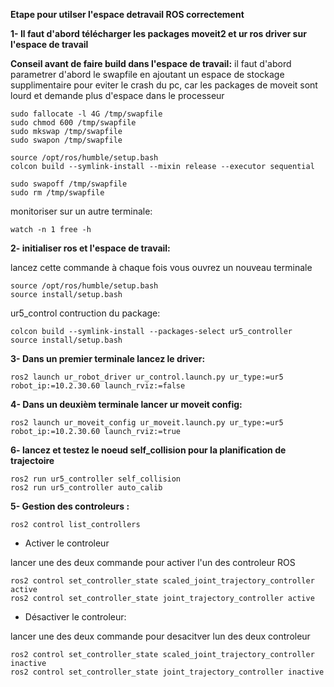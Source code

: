 **Etape pour utilser l'espace detravail ROS correctement**


**1-  Il faut d'abord télécharger les packages moveit2 et ur ros driver sur l'espace de travail**


**Conseil avant de faire build dans l'espace de travail:**
il faut d'abord parametrer d'abord le swapfile en ajoutant un espace de stockage supplimentaire pour eviter le crash du pc, car les packages de moveit sont lourd et demande plus d'espace dans le processeur

    sudo fallocate -l 4G /tmp/swapfile
    sudo chmod 600 /tmp/swapfile
    sudo mkswap /tmp/swapfile
    sudo swapon /tmp/swapfile

    source /opt/ros/humble/setup.bash
    colcon build --symlink-install --mixin release --executor sequential

    sudo swapoff /tmp/swapfile
    sudo rm /tmp/swapfile

monitoriser sur un autre terminale:

    watch -n 1 free -h


**2-  initialiser ros et l'espace de travail:**

lancez cette commande à chaque fois vous ouvrez un nouveau terminale

    source /opt/ros/humble/setup.bash
    source install/setup.bash

ur5_control contruction du package:

    colcon build --symlink-install --packages-select ur5_controller
    source install/setup.bash


 **3-  Dans un premier terminale lancez le driver:**

    ros2 launch ur_robot_driver ur_control.launch.py ur_type:=ur5 robot_ip:=10.2.30.60 launch_rviz:=false

**4-  Dans un deuxièm terminale lancer ur moveit config:**

    ros2 launch ur_moveit_config ur_moveit.launch.py ur_type:=ur5 robot_ip:=10.2.30.60 launch_rviz:=true




**6-  lancez et testez le noeud self_collision pour la planification de trajectoire**

    ros2 run ur5_controller self_collision 
    ros2 run ur5_controller auto_calib

**5-  Gestion des controleurs :**

    ros2 control list_controllers

-  Activer le controleur

lancer une des deux commande pour activer l'un des controleur ROS

    ros2 control set_controller_state scaled_joint_trajectory_controller active
    ros2 control set_controller_state joint_trajectory_controller active

-  Désactiver le controleur:

lancer une des deux commande pour desacitver lun des deux controleur

    ros2 control set_controller_state scaled_joint_trajectory_controller inactive
    ros2 control set_controller_state joint_trajectory_controller inactive
